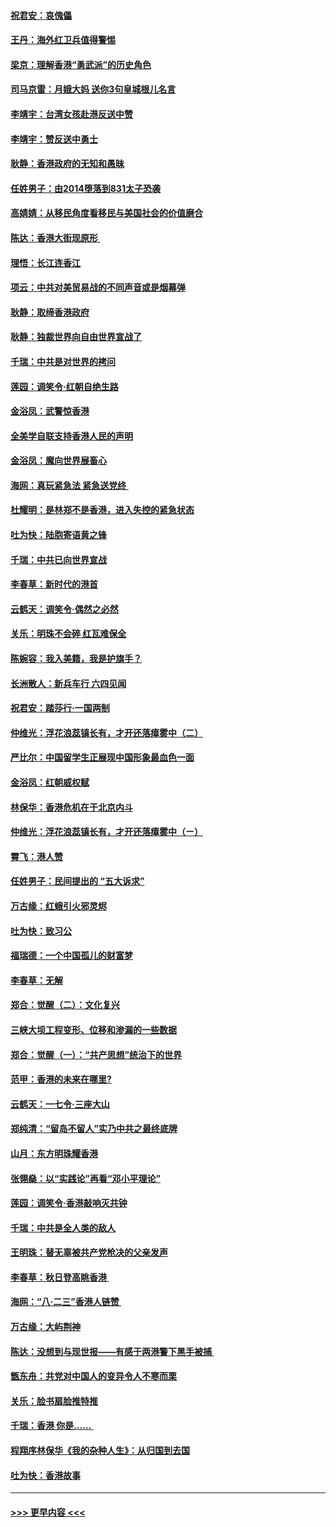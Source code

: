 #### [祝君安：哀傀儡](../pages/nsc993/n11499776.md?t=09050233) 
#### [王丹：海外红卫兵值得警惕](../pages/nsc993/n11498138.md?t=09050233) 
#### [梁京：理解香港“勇武派”的历史角色](../pages/nsc993/n11498006.md?t=09050233) 
#### [司马京雷：月娥大妈  送你3句皇城根儿名言](../pages/nsc993/n11497885.md?t=09050233) 
#### [李靖宇：台湾女孩赴港反送中赞](../pages/nsc993/n11497721.md?t=09050233) 
#### [李靖宇：赞反送中勇士](../pages/nsc993/n11497452.md?t=09050233) 
#### [耿静：香港政府的无知和愚昧](../pages/nsc993/n11494238.md?t=09050233) 
#### [任姓男子：由2014堕落到831太子恐袭](../pages/nsc993/n11496683.md?t=09050233) 
#### [高婧婧：从移民角度看移民与美国社会的价值磨合](../pages/nsc993/n11495757.md?t=09050233) 
#### [陈达：香港大街现原形 ](../pages/nsc993/n11495441.md?t=09050233) 
#### [理悟：长江连香江](../pages/nsc993/n11495377.md?t=09050233) 
#### [项云：中共对美贸易战的不同声音或是烟幕弹](../pages/nsc993/n11494929.md?t=09050233) 
#### [耿静：取缔香港政府](../pages/nsc993/n11494218.md?t=09050233) 
#### [耿静：独裁世界向自由世界宣战了](../pages/nsc993/n11494190.md?t=09050233) 
#### [千瑞：中共是对世界的拷问](../pages/nsc993/n11493021.md?t=09050233) 
#### [莲园：调笑令‧红朝自绝生路](../pages/nsc993/n11493011.md?t=09050233) 
#### [金浴凤：武警惊香港](../pages/nsc993/n11492994.md?t=09050233) 
#### [全美学自联支持香港人民的声明](../pages/nsc993/n11492630.md?t=09050233) 
#### [金浴凤：魔向世界展畜心](../pages/nsc993/n11492599.md?t=09050233) 
#### [海网：真玩紧急法 紧急送党终 ](../pages/nsc993/n11492535.md?t=09050233) 
#### [杜耀明：是林郑不是香港，进入失控的紧急状态](../pages/nsc993/n11491420.md?t=09050233) 
#### [吐为快：陆胞寄语黄之锋](../pages/nsc993/n11491117.md?t=09050233) 
#### [千瑞：中共已向世界宣战](../pages/nsc993/n11490123.md?t=09050233) 
#### [李春草：新时代的港首](../pages/nsc993/n11489864.md?t=09050233) 
#### [云鹤天：调笑令·偶然之必然](../pages/nsc993/n11489701.md?t=09050233) 
#### [关乐：明珠不会碎 红瓦难保全](../pages/nsc993/n11489647.md?t=09050233) 
#### [陈婉容：我入美籍，我是护旗手？](../pages/nsc993/n11487908.md?t=09050233) 
#### [长洲散人：新兵车行 六四见闻](../pages/nsc993/n11487729.md?t=09050233) 
#### [祝君安：踏莎行‧一国两制](../pages/nsc993/n11487699.md?t=09050233) 
#### [仲维光：浮花浪蕊镇长有，才开还落瘴雾中（二）](../pages/nsc993/n11483286.md?t=09050233) 
#### [严比尔：中国留学生正展现中国形象最血色一面](../pages/nsc993/n11485145.md?t=09050233) 
#### [金浴凤：红朝威权赋](../pages/nsc993/n11485191.md?t=09050233) 
#### [林保华：香港危机在于北京内斗](../pages/nsc993/n11484593.md?t=09050233) 
#### [仲维光：浮花浪蕊镇长有，才开还落瘴雾中（ㄧ）](../pages/nsc993/n11483259.md?t=09050233) 
#### [霄飞：港人赞](../pages/nsc993/n11482957.md?t=09050233) 
#### [任姓男子：民间提出的 “五大诉求”](../pages/nsc993/n11482897.md?t=09050233) 
#### [万古缘：红蛾引火邪灵烬](../pages/nsc993/n11482886.md?t=09050233) 
#### [吐为快：致习公](../pages/nsc993/n11482867.md?t=09050233) 
#### [福瑞德：一个中国孤儿的财富梦](../pages/nsc993/n11482817.md?t=09050233) 
#### [李春草：无解](../pages/nsc993/n11482791.md?t=09050233) 
#### [郑合：觉醒（二）：文化复兴](../pages/nsc993/n11478025.md?t=09050233) 
#### [三峡大坝工程变形、位移和渗漏的一些数据](../pages/nsc993/n11478232.md?t=09050233) 
#### [郑合：觉醒（一）：“共产思想”统治下的世界](../pages/nsc993/n11477663.md?t=09050233) 
#### [范甲：香港的未来在哪里?](../pages/nsc993/n11477249.md?t=09050233) 
#### [云鹤天：一七令·三座大山](../pages/nsc993/n11477192.md?t=09050233) 
#### [郑纯清：“留岛不留人”实乃中共之最终底牌](../pages/nsc993/n11476160.md?t=09050233) 
#### [山月：东方明珠耀香港](../pages/nsc993/n11476077.md?t=09050233) 
#### [张翎燊：以“实践论”再看“邓小平理论”](../pages/nsc993/n11475733.md?t=09050233) 
#### [莲园：调笑令‧香港敲响灭共钟](../pages/nsc993/n11475723.md?t=09050233) 
#### [千瑞：中共是全人类的敌人](../pages/nsc993/n11475329.md?t=09050233) 
#### [王明珠：替无辜被共产党枪决的父亲发声](../pages/nsc993/n11474570.md?t=09050233) 
#### [李春草：秋日登高眺香港 ](../pages/nsc993/n11474491.md?t=09050233) 
#### [海网：“八·二三”香港人链赞 ](../pages/nsc993/n11474538.md?t=09050233) 
#### [万古缘：大屿荆神](../pages/nsc993/n11474401.md?t=09050233) 
#### [陈达：没想到与现世报——有感于两港警下黑手被捕 ](../pages/nsc993/n11472557.md?t=09050233) 
#### [甑东舟：共党对中国人的变异令人不寒而栗](../pages/nsc993/n11472496.md?t=09050233) 
#### [关乐：脸书扇脸推特推](../pages/nsc993/n11472488.md?t=09050233) 
#### [千瑞：香港  你是…… ](../pages/nsc993/n11472459.md?t=09050233) 
#### [程翔序林保华《我的杂种人生》：从归国到去国](../pages/nsc993/n11472369.md?t=09050233) 
#### [吐为快：香港故事](../pages/nsc993/n11471931.md?t=09050233) 

----
#### [ >>> 更早内容 <<< ](../indexes/nsc993-earlier.md)
